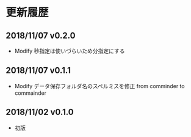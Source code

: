 # 更新履歴

## 2018/11/07 v0.2.0
- Modify 秒指定は使いづらいため分指定にする

## 2018/11/07 v0.1.1
- Modify データ保存フォルダ名のスペルミスを修正 from comminder to commainder

## 2018/11/02 v0.1.0
- 初版
